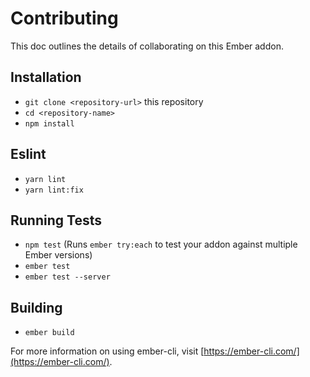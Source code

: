 # Contributing

This doc outlines the details of collaborating on this Ember addon.

## Installation

* `git clone <repository-url>` this repository
* `cd <repository-name>`
* `npm install`

## Eslint

* `yarn lint`
* `yarn lint:fix`

## Running Tests

* `npm test` (Runs `ember try:each` to test your addon against multiple Ember versions)
* `ember test`
* `ember test --server`

## Building

* `ember build`

For more information on using ember-cli, visit [https://ember-cli.com/](https://ember-cli.com/).
